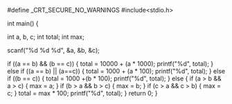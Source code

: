 #define _CRT_SECURE_NO_WARNINGS 
#include<stdio.h>

int main() {

   int a, b, c;
   int total;
   int max;
   
   scanf("%d %d %d", &a, &b, &c);
   
   if ((a == b) && (b == c)) {
      total = 10000 + (a * 1000);
      printf("%d", total);
   }
   else if ((a == b) || (a==c)) {
      total = 1000 + (a * 100);
      printf("%d", total);
   }
   else if ((b == c)) {
      total = 1000 +(b * 100);
      printf("%d", total);
   }
   else {
      if (a > b && a > c) {
         max = a;
      }
      if (b > a && b > c) {
         max = b;
      }
      if (c > a && c > b) {
         max = c;
      }
      total = max * 100;
      printf("%d", total);
   }
   return 0;
}
